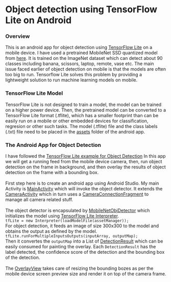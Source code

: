 # Object detection using TensorFlow Lite on Android
### Overview
This is an android app for object detection using [TensorFlow Lite](https://www.tensorflow.org/lite) on a mobile device. I have used a pretrained MobileNet SSD quantized model from [here](https://storage.googleapis.com/download.tensorflow.org/models/tflite/coco_ssd_mobilenet_v1_1.0_quant_2018_06_29.zip). It is  trained on the ImageNet dataset which can detect about 90 classes including banana, scissors, laptop, remote, vase etc. The main issue faced earlier of object detection on mobile is that the models are often too big to run. Tensorflow Lite solves this problem by providing a lightweight solution to run machine learning models on mobile.

### TensorFlow Lite Model
TensorFlow Lite is not designed to train a model, the model can be trained on a higher power device. Then, the pretrained model can be converted to a TensorFlow Lite format (.tflite), which has a smaller footprint than can be easily run on a mobile or other embedded devices for classification, regresion or other such tasks. The model (.tflite) file and the class labels (.txt) file need to be placed in the [assets](https://github.com/mrinalTheCoder/ObjectDetectionApp/tree/master/app/src/main/assets) folder of the android app.

### The Android App for Object Detection
I have followed the [TensorFlow Lite example for Object Detection](https://github.com/tensorflow/examples/tree/master/lite/examples/object_detection)
In this app we will get a running feed from the mobile device camera, then, run object detection on the frame in background, and then overlay the results of object detection on the frame with a bounding box.<br/><br/>
First step here is to create an android app using Android Studio. My main Activity is [MainActivity](https://github.com/mrinalTheCoder/ObjectDetectionApp/blob/master/app/src/main/java/com/objdetector/MainActivity.java) which will invoke the object detector. It extends the [CameraActivity](https://github.com/mrinalTheCoder/ObjectDetectionApp/blob/master/app/src/main/java/com/objdetector/CameraActivity.java) which in turn uses a [CameraConnectionFragment](https://github.com/mrinalTheCoder/ObjectDetectionApp/blob/master/app/src/main/java/com/objdetector/CameraConnectionFragment.java) to manage all camera related stuff.<br/><br/>
The object detector is encapsulated by [MobileNetObjDetector](https://github.com/mrinalTheCoder/ObjectDetectionApp/blob/master/app/src/main/java/com/objdetector/deepmodel/MobileNetObjDetector.java) which initializes the model using [TensorFlow Lite Interpreter](https://www.tensorflow.org/lite/guide/inference#load_and_run_a_model_in_java).<br/>
`tfLite = new Interpreter(loadModelFile(assetManager));`<br/>
For object detection, it feeds an image of size 300x300 to the model and obtains the output as defined by the model. </br>
`tfLite.runForMultipleInputsOutputs(inputArray, outputMap);`<br/>
Then it convertes the `outputMap` into a List of [DetectionResult](https://github.com/mrinalTheCoder/ObjectDetectionApp/blob/master/app/src/main/java/com/objdetector/deepmodel/DetectionResult.java) which can be easily consumed for painting the overlay. Each `DetectionResult` has the label detected, the confidence score of the detection and the bounding box of the detection.<br/><br/>
The [OverlayView](https://github.com/mrinalTheCoder/ObjectDetectionApp/blob/master/app/src/main/java/com/objdetector/customview/OverlayView.java) takes care of resizing the bounding bozes as per the mobile device screen preview size and render it on top of the camera frame.
